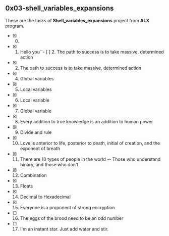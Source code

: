 ## 0x03-shell_variables_expansions

These are the tasks of **Shell_variables_expansions** project from **ALX** program.

- [x] 0. <o>
- [x] 1. Hello you``- [ ] 2. The path to success is to take massive, determined action
- [x] 2. The path to success is to take massive, determined action
- [x] 4. Global variables
- [x] 5. Local variables
- [x] 6. Local variable
- [x] 7. Global variable
- [x] 8. Every addition to true knowledge is an addition to human power
- [x] 9. Divide and rule
- [x] 10. Love is anterior to life, posterior to death, initial of creation, and the exponent of breath
- [x] 11. There are 10 types of people in the world -- Those who understand binary, and those who don't
- [x] 12. Combination
- [x] 13. Floats
- [x] 14. Decimal to Hexadecimal
- [x] 15. Everyone is a proponent of strong encryption
- [ ] 16. The eggs of the brood need to be an odd number
- [ ] 17. I'm an instant star. Just add water and stir.
